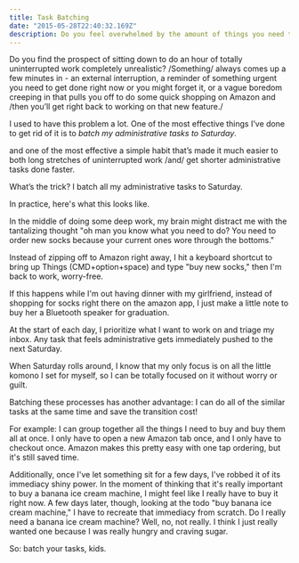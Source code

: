 ```yaml
---
title: Task Batching
date: "2015-05-28T22:40:32.169Z"
description: Do you feel overwhelmed by the amount of things you need to get done?
---
```



Do you find the prospect of sitting down to do an hour of totally uninterrupted work completely unrealistic? /Something/ always comes up a few minutes in - an external interruption, a reminder of something urgent you need to get done right now or you might forget it, or a vague boredom creeping in that pulls you off to do some quick shopping on Amazon and /then you’ll get right back to working on that new feature./

I used to have this problem a lot. One of the most effective things I’ve done to get rid of it is to *batch my administrative tasks to Saturday*.

 and one of the most effective a simple habit that’s made it much easier to both long stretches of uninterrupted work /and/ get shorter administrative tasks done faster.

What’s the trick? I batch all my administrative tasks to Saturday.

In practice, here's what this looks like.

In the middle of doing some deep work, my brain might distract me with the tantalizing thought "oh man you know what you need to do? You need to order new socks because your current ones wore through the bottoms."

Instead of zipping off to Amazon right away, I hit a keyboard shortcut to bring up Things (CMD+option+space) and type "buy new socks," then I'm back to work, worry-free.

If this happens while I'm out having dinner with my girlfriend, instead of shopping for socks right there on the amazon app, I just make a little note to buy her a Bluetooth speaker for graduation.

At the start of each day, I prioritize what I want to work on and triage my inbox. Any task that feels administrative gets immediately pushed to the next Saturday.

When Saturday rolls around, I know that my only focus is on all the little komono I set for myself, so I can be totally focused on it without worry or guilt.

Batching these processes has another advantage: I can do all of the similar tasks at the same time and save the transition cost!

For example: I can group together all the things I need to buy and buy them all at once. I only have to open a new Amazon tab once, and I only have to checkout once. Amazon makes this pretty easy with one tap ordering, but it's still saved time.

Additionally, once I've let something sit for a few days, I've robbed it of its immediacy shiny power. In the moment of thinking that it's really important to buy a banana ice cream machine, I might feel like I really have to buy it right now. A few days later, though, looking at the todo "buy banana ice cream machine," I have to recreate that immediacy from scratch. Do I really need a banana ice cream machine? Well, no, not really. I think I just really wanted one because I was really hungry and craving sugar.

So: batch your tasks, kids. 


